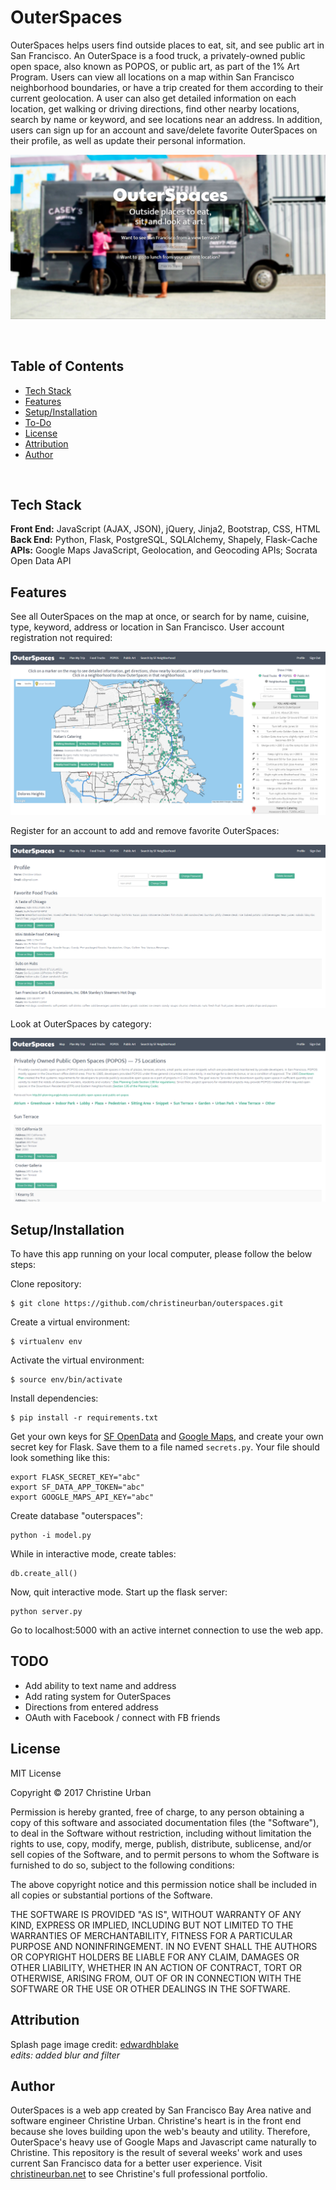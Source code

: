 # OuterSpaces
OuterSpaces helps users find outside places to eat, sit, and see public art in San Francisco. An OuterSpace is a food truck, a privately-owned public open space, also known as POPOS, or public art, as part of the 1% Art Program. Users can view all locations on a map within San Francisco neighborhood boundaries, or have a trip created for them according to their current geolocation. A user can also get detailed information on each location, get walking or driving directions, find other nearby locations, search by name or keyword, and see locations near an address. In addition, users can sign up for an account and save/delete favorite OuterSpaces on their profile, as well as update their personal information.

![OuterSpaces Homepage](/static/images/OuterSpaces_screenshot_splash.jpg?raw=true)

<br />

## Table of Contents

* [Tech Stack](#tech-stack)
* [Features](#features)
* [Setup/Installation](#installation)
* [To-Do](#future)
* [License](#license)
* [Attribution](#attribution)
* [Author](#author)

<br />

## <a name="tech-stack"></a>Tech Stack

__Front End:__ JavaScript (AJAX, JSON), jQuery, Jinja2, Bootstrap, CSS, HTML<br />
__Back End:__ Python, Flask, PostgreSQL, SQLAlchemy, Shapely, Flask-Cache<br />
__APIs:__ Google Maps JavaScript, Geolocation, and Geocoding APIs; Socrata Open Data API

## <a name="#features"></a>Features

See all OuterSpaces on the map at once, or search for by name, cuisine, type, keyword, address or location in San Francisco. User account registration not required:

![OuterSpaces Map](/static/images/OuterSpaces_screenshot_map.PNG?raw=true)
 
Register for an account to add and remove favorite OuterSpaces:

![OuterSpaces Profile](/static/images/OuterSpaces_screenshot_profile.PNG?raw=true)
 
Look at OuterSpaces by category:

![OuterSpaces POPOS](/static/images/OuterSpaces_screenshot_popos.PNG?raw=true)


## <a name="#installation"></a>Setup/Installation

To have this app running on your local computer, please follow the below steps:

Clone repository:
```
$ git clone https://github.com/christineurban/outerspaces.git
```
Create a virtual environment:
```
$ virtualenv env
```
Activate the virtual environment:
```
$ source env/bin/activate
```
Install dependencies:
```
$ pip install -r requirements.txt
```
Get your own keys for [SF OpenData](https://data.sfgov.org/developers) and [Google Maps](https://developers.google.com/maps/), and create your own secret key for Flask. Save them to a file named `secrets.py`. Your file should look something like this:
```
export FLASK_SECRET_KEY="abc"
export SF_DATA_APP_TOKEN="abc"
export GOOGLE_MAPS_API_KEY="abc"
```
Create database "outerspaces":
```
python -i model.py
```
While in interactive mode, create tables:
```
db.create_all()
```
Now, quit interactive mode. Start up the flask server:
```
python server.py
```
Go to localhost:5000 with an active internet connection to use the web app.

## <a name="future"></a>TODO
* Add ability to text name and address
* Add rating system for OuterSpaces
* Directions from entered address
* OAuth with Facebook / connect with FB friends


## <a name="license"></a>License

MIT License

Copyright &copy; 2017 Christine Urban

Permission is hereby granted, free of charge, to any person obtaining a copy of this software and associated documentation files (the "Software"), to deal in the Software without restriction, including without limitation the rights to use, copy, modify, merge, publish, distribute, sublicense, and/or sell copies of the Software, and to permit persons to whom the Software is furnished to do so, subject to the following conditions:

The above copyright notice and this permission notice shall be included in all copies or substantial portions of the Software.

THE SOFTWARE IS PROVIDED "AS IS", WITHOUT WARRANTY OF ANY KIND, EXPRESS OR IMPLIED, INCLUDING BUT NOT LIMITED TO THE WARRANTIES OF MERCHANTABILITY, FITNESS FOR A PARTICULAR PURPOSE AND NONINFRINGEMENT. IN NO EVENT SHALL THE AUTHORS OR COPYRIGHT HOLDERS BE LIABLE FOR ANY CLAIM, DAMAGES OR OTHER LIABILITY, WHETHER IN AN ACTION OF CONTRACT, TORT OR OTHERWISE, ARISING FROM, OUT OF OR IN CONNECTION WITH THE SOFTWARE OR THE USE OR OTHER DEALINGS IN THE SOFTWARE.


## <a name="attribution"></a>Attribution
Splash page image credit: [edwardhblake](https://www.flickr.com/photos/eblake/8451299209/in/photolist-dSP7Pk)<br />
_edits: added blur and filter_


## <a name="author"></a>Author
OuterSpaces is a web app created by San Francisco Bay Area native and software engineer Christine Urban. Christine's heart is in the front end because she loves building upon the web's beauty and utility. Therefore, OuterSpace's heavy use of Google Maps and Javascript came naturally to Christine. This repository is the result of several weeks' work and uses current San Francisco data for a better user experience. Visit [christineurban.net](http://christineurban.net/) to see Christine's full professional portfolio.